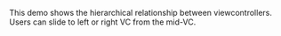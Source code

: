 This demo shows the hierarchical relationship between viewcontrollers. Users can slide to left or right VC from the mid-VC.
